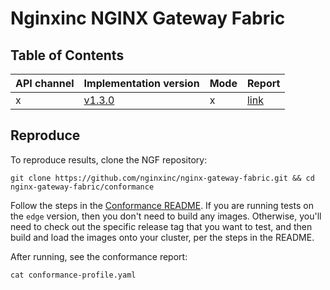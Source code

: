 # Nginxinc NGINX Gateway Fabric

## Table of Contents

| API channel | Implementation version                                                         | Mode | Report                       |
|-------------|--------------------------------------------------------------------------------|------|------------------------------|
| x           | [v1.3.0](https://github.com/nginxinc/nginx-gateway-fabric/releases/tag/v1.3.0) | x    | [link](./v1.3.0-report.yaml) |

## Reproduce

To reproduce results, clone the NGF repository:

```shell
git clone https://github.com/nginxinc/nginx-gateway-fabric.git && cd nginx-gateway-fabric/conformance
```

Follow the steps in the [Conformance README](https://github.com/nginxinc/nginx-gateway-fabric/blob/main/conformance/README.md). If you are running tests on the `edge` version, then you don't need to build any images. Otherwise, you'll need to check out the specific release tag that you want to test, and then build and load the images onto your cluster, per the steps in the README.

After running, see the conformance report:

```shell
cat conformance-profile.yaml
```
